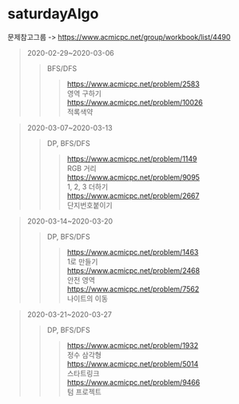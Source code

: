 # saturdayAlgo
문제참고그룹 -> https://www.acmicpc.net/group/workbook/list/4490   
   
>2020-02-29~2020-03-06
>>BFS/DFS
>>>https://www.acmicpc.net/problem/2583   
영역 구하기   
>>>https://www.acmicpc.net/problem/10026   
적록색약   
   
>2020-03-07~2020-03-13   
>>DP, BFS/DFS
>>>https://www.acmicpc.net/problem/1149   
RGB 거리   
>>>https://www.acmicpc.net/problem/9095   
1, 2, 3 더하기   
>>>https://www.acmicpc.net/problem/2667   
단지번호붙이기   
   
>2020-03-14~2020-03-20   
>>DP, BFS/DFS   
>>>https://www.acmicpc.net/problem/1463   
1로 만들기   
>>>https://www.acmicpc.net/problem/2468   
안전 영역   
>>>https://www.acmicpc.net/problem/7562   
나이트의 이동   
   
>2020-03-21~2020-03-27   
>>DP, BFS/DFS   
>>>https://www.acmicpc.net/problem/1932   
정수 삼각형   
>>>https://www.acmicpc.net/problem/5014   
스타트링크   
>>>https://www.acmicpc.net/problem/9466   
텀 프로젝트   
